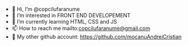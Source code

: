 - 👋 Hi, I’m @copcilufaranume
- 👀 I’m interested in FRONT END DEVELOPEMENT
- 🌱 I’m currently learning HTML, CSS and JS
- 📫 How to reach me <a>mailto:copcilufaranume@gmail.com</a>
- 👨 My other github account: <a>https://github.com/mocanuAndreiCristian</a>

<!---
copcilufaranume/copcilufaranume is a ✨ special ✨ repository because its `README.md` (this file) appears on your GitHub profile.
You can click the Preview link to take a look at your changes.
--->
